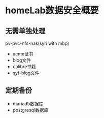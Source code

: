# homeLab数据安全概要

## 无需单独处理

pv-pvc-nfs-nas(syn with mbp)

- acme证书
- blog文件
- calibre书籍
- syf-blog文件

## 定期备份

- mariadb数据库
- postgresql数据库